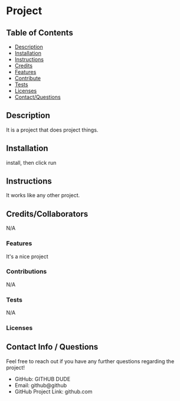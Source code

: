 
  # Project


  ## Table of Contents
  * [Description](#description)
  * [Installation](#installation)
  * [Instructions](#instructions)
  * [Credits](#credits)
  * [Features](#features)
  * [Contribute](#contribute)
  * [Tests](#test)
  * [Licenses](#license)
  * [Contact/Questions](#github)

  ## Description
  It is a project that does project things.

  ## Installation
  install, then click run

  ## Instructions
  It works like any other project.

  ## Credits/Collaborators
  N/A

  ### Features
  It's a nice project

  ### Contributions
  N/A

  ### Tests
  N/A

  ### Licenses
  
  
  

  ## Contact Info / Questions
  Feel free to reach out if you have any further questions regarding the project!
  - GitHub: GITHUB DUDE
  - Email: github@github
  - GitHub Project Link: github.com
  